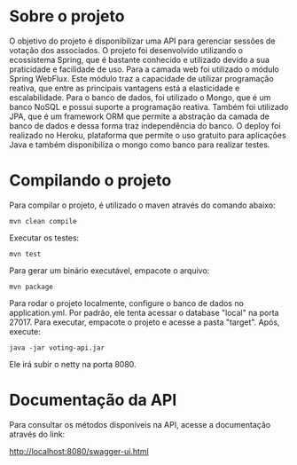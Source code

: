 # Sobre o projeto

O objetivo do projeto é disponibilizar uma API para gerenciar sessões de votação dos associados. O projeto foi desenvolvido utilizando o ecossistema Spring, que é bastante conhecido e utilizado devido a sua praticidade e facilidade de uso. Para a camada web foi utilizado o módulo Spring WebFlux. Este módulo traz a capacidade de utilizar programação reativa, que entre as principais vantagens está a elasticidade e escalabilidade. Para o banco de dados, foi utilizado o Mongo, que é um banco NoSQL e possui suporte a programação reativa. Também foi utilizado JPA, que é um framework ORM que permite a abstração da camada de banco de dados e dessa forma traz independência do banco. O deploy foi realizado no Heroku, plataforma que permite o uso gratuito para aplicações Java e também disponibiliza o mongo como banco para realizar testes.

# Compilando o projeto

Para compilar o projeto,  é utilizado o maven através do comando abaixo:

```mvn clean compile```

Executar os testes:

```mvn test```

Para gerar um binário executável, empacote o arquivo:

```mvn package```

Para rodar o projeto localmente, configure o banco de dados no application.yml. Por padrão, ele tenta acessar o database "local" na porta 27017.
Para executar, empacote o projeto e acesse a pasta "target". Após, execute:

```java -jar voting-api.jar```

Ele irá subir o netty na porta 8080.

# Documentação da API

Para consultar os métodos disponíveis na API, acesse a documentação através do link:

[http://localhost:8080/swagger-ui.html](http://localhost:8080/swagger-ui.html)

